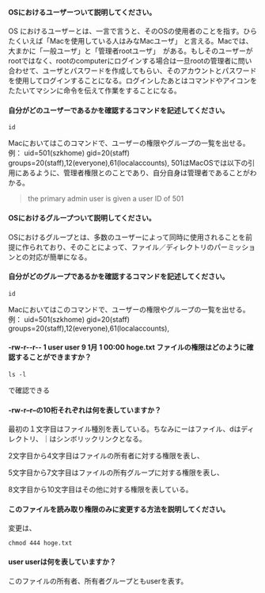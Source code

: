 #### OSにおけるユーザーついて説明してください。

OS におけるユーザーとは、一言で言うと、そのOSの使用者のことを指す。ひらたくいえば「Macを使用している人はみなMacユーザ」 と言える。Macでは、大まかに「一般ユーザ」と「管理者rootユーザ」　がある。もしそのユーザーがrootではなく、rootのcomputerにログインする場合は一旦rootの管理者に問い合わせて、ユーザとパスワードを作成してもらい、そのアカウントとパスワードを使用してログインすることになる。ログインしたあとはコマンドやアイコンをたたいてマシンに命令を伝えて作業をすることになる。

#### 自分がどのユーザーであるかを確認するコマンドを記述してください。

```
id
```
Macにおいてはこのコマンドで、ユーザーの権限やグループの一覧を出せる。
例：
uid=501(szkhome) gid=20(staff) groups=20(staff),12(everyone),61(localaccounts),
501はMacOSでは以下の引用にあるように、管理者権限とのことであり、自分自身は管理者であることがわかる。
>the primary admin user is given a user ID of 501

#### OSにおけるグループついて説明してください。

OSにおけるグループとは、多数のユーザーによって同時に使用されることを前提に作られており、そのことによって、ファイル／ディレクトリのパーミッションとの対応が簡単になる。

#### 自分がどのグループであるかを確認するコマンドを記述してください。

```
id
```
Macにおいてはこのコマンドで、ユーザーの権限やグループの一覧を出せる。
例：
uid=501(szkhome) gid=20(staff) groups=20(staff),12(everyone),61(localaccounts),

#### -rw-r--r--  1 user user      9  1月 1 00:00 hoge.txt ファイルの権限はどのように確認することができますか？

```
ls -l
```
で確認できる

#### -rw-r–r–の10桁それぞれは何を表していますか？

最初の１文字目はファイル種別を表している。ちなみにーはファイル、dはディレクトリ、｜はシンボリックリンクとなる。

2文字目から4文字目はファイルの所有者に対する権限を表し、

5文字目から7文字目はファイルの所有グループに対する権限を表し、

8文字目から10文字目はその他に対する権限を表している。

#### このファイルを読み取り権限のみに変更する方法を説明してください。

変更は、

```
chmod 444 hoge.txt
```

#### user userは何を表していますか？

このファイルの所有者、所有者グループともuserを表す。
